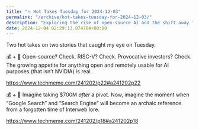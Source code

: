 ```yaml
---
title: "🔥 Hot Takes Tuesday for 2024-12-03"
permalink: "/archive/hot-takes-tuesday-for-2024-12-03/"
description: "Exploring the rise of open-source AI and the shift away from traditional search engines."
date: 2024-12-04 02:29:13.874704+00:00
---
```


<p>Two hot takes on two stories that caught my eye on Tuesday.</p><p>💰 + 🍪 Open-source? Check. RISC-V? Check. Provocative investors? Check. The growing appetite for anything open and remotely usable for AI purposes (that isn’t NVIDIA) is real.</p><p><a target="_blank" rel="noopener noreferrer nofollow" href="https://www.techmeme.com/241202/p22#a241202p22">https://www.techmeme.com/241202/p22#a241202p22</a></p><p>💰 + 🤖 Imagine taking $700M <em>after</em> a pivot. Now, imagine the moment when “Google Search” and “Search Engine” will become an archaic reference from a forgotten time of Interweb lore.</p><p><a target="_blank" rel="noopener noreferrer nofollow" href="https://www.techmeme.com/241202/p18#a241202p18">https://www.techmeme.com/241202/p18#a241202p18</a></p><p></p><p></p>